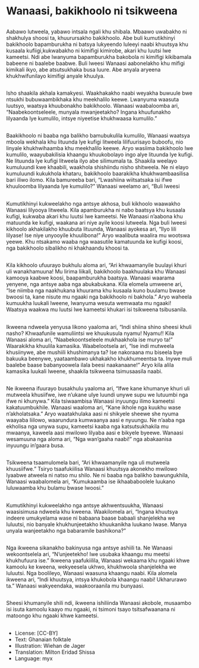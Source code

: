 # Wanaasi, bakikhoolo ni tsikweena

##
Aabawo lutweela, yabawo intsala
ngali khu shibala. Mbaawo
uwabakho ni shakhulya shoosi ta,
khuurursakho bakikhoolo. Abe buli
kumutikhinyi bakikhoolo
bapamburukha ni batsya lukyeendo
luleeyi naabi khuutsya khu kusaala
kufiigi,kukwabakho ni kimifigi
kimirobe, akari khu luutsi lwe
kameetsi. Ndi abe lwanyuma
bapamburukha bakobola ni kimifigi
kikibamala babeene ni baalebe
baabwe.
Buli lweesi Wanaasi aabonelakho
khu mifigi kimikali ikyo, abe
atsutsukhaka busa luure. Abe
anyala aryeena khukhwifunilayo
kimifigi anyale khuulya.

##
Isho shaakila akhala kamakyesi.
Waakhakakho naabi weyakha
buwuule bwe ntsukhi
bubuwaambikhaka khu meekhalilo
keewe. Lwanyuma waasuta luutsyo,
waatsya khuubonakho bakikhoolo.
Wanaasi waabaloomba ari,
“Naabekoontseleele, munyala
mwanjeetakho? Ingana
khuufunakho lilyaanda lye kumulilo,
intsye niyeetise khukhwaasa
kumulilo.”

##

Baakikhoolo ni baaba nga balikho
bamubukulila kumulilo, Wanaasi
waatsya mboola wekhala khu
lituunda lye kufigi litweela
lilifuurisayo buboofu, nio linyale
khukhwihaamba khu meekhalilo
keewe.
Aryo wasiima bakikhoolo lwe
kumulilo, waayubakilisia khaangu
khuukobolayo ingo alye lituunda lye
kufigi.
Ne lituunda lye kufigi litweela ilyo
abe silimumala ta. Shaakila weelayo
kumuluundi kwe khaabili, waakhola
shishiindu nisho shitweela. Ne ni
elayo kumuluundi kukukhola
khataru, bakikhoolo baarakikha
khukhwambaasilisa bari iliwo ilomo.
Kila bamureeba bari, “Lwashiina
wiitsatsaka isi ifwe khuuloomba
lilyaanda lye kumulilo?”
Wanaasi weelamo ari, “Buli lweesi

##
Kumutikhinyi kukweelakho nga
antsye akhosa, buli kikhoolo
waawakho Wanaasi lilyooya
litweela. Kila apamburukha ni nabo
baatsya khu kusaala kufigi,
kukwaba akari khu luutsi lwe
kameetsi.
Ne Wanaasi n’aabona khu
matuunda ke kufigi, waakana ari
niye ayile koosi lutweela.
Nga buli lweesi kikhoolo
akhakilakho khuubuta lituunda,
Wanaasi ayokesa ari, “Ilyo lili
lilyase! Ise niye unyooyile
khuulibona!” Aryo waalibuta waalira
mu wootswa yeewe. Khu ntsakamo
waaba nga waasutile kamatuunda
ke kufigi koosi, nga bakikhoolo
sibalikho ni khakhaandu khoosi ta.

##
Kila kikhoolo ufuurayo bukhulu
aloma ari, “Ari khwaamanyile
buulayi khuri uli wanakhamuuna!
Mu lirima liikali, bakikhoolo
baakhuulaka khu Wanaasi kamooya
kaabwe koosi, baapamburukha
baatsya.
Wanaasi waarama yenyene, nga
antsye aaba nga abukabukana.
Kila elomela umweene ari, “Ise
niimba nga naakhukana khuurama
khu kusaala kuno buulamu bwase
bwoosi ta, kane nisute mu ngaaki
nga bakikhoolo ni bakhola.”
Aryo waheela kumuukha luukali
lweene, lwanyuma wesuta
wemwaata mu ngaaki! Waatsya
waakwa mu luutsi lwe kameetsi
khukari isi tsikweena tsibusanila.

##
Ikweena ndweela yenyusa likono
yaaloma ari, “Indi shiina shino
sheesi khuli nasho? Khwaafunile
wamuliintsi we khuukusula nyamu!
Nyamu!!
Kila Wanaasi aloma ari,
“Naabekoontseleele mukhaakhola
ise muryo ta!” Waarakikha khuulila
kamasika.
Waabelootsela ari, “Ise indi
mutweela khusiinywe, abe mushiili
khushimanya ta? Ise nakoraana mu
biseela bye bakuuka beenywe,
yaataambawo ukhakakho
khukhumeentsa ta. Inywe muli
baalebe baase babanyoowela ilala
beesi naakanaane!”
Aryo kila alila kamasika luukali
lweene, shaakila tsikweena
tsimusaasila naabi.

##
Ne ikweena ifuurayo busakhulu
yaaloma ari, “Ifwe kane khumanye
khuri uli mutweela khusiifwe, iwe
n’ukane ulye luundi unywe supu we
lutuumbi nga ifwe ni khunywa.”
Kila tsiwaambisa Wanaasi inyuungu
ilimo kameetsi kakatuumbukhile.
Wanaasi waaloma ari, “Kane ikhole
nga kuukhu wase n’akholatsaka.”
Aryo waatakhulaka aasi ni shikyele
sheewe she nyuma waayaba liilowo,
waarundura kumwaanya aasi e
nyuungu. Ne n’aaba nga ekholisa
nga unywa supu, kameetsi kaaba
nga katsutsukhakila mu mwaanya,
kaweela aasi mwilowo lilyaba aasi e
bikyele byeewe.
Wanaasi wesamuuna nga aloma ari,
“Nga wan’gaaha naabi!” nga
abakaanisa inyuungu in’gaara busa.

##
Tsikweena tsaamulomela bari, “Ari
khwaamanyile nga uli mutweela
khuusiifwe.”
Tsiryo tsaafukiilisa Wanaasi
khuutsya akonekho mwilowo
lyaabwe atweela ni natso mu shilo.
Ne ni baaba nga balikho
bawungukhila, Wanaasi
waabalomela ari, “Kumukaamba ise
ikhaababoolele luukano
luluwaamba khu bulamu bwase
lwoosi.”

##
Kumutikhinyi kukweelakho nga
antsye akhwentsuukha, Wanaasi
waasisimusa ndweela khu kweena.
Waakilomela ari, “Ingana khuutsya
indeere umukyelama wase ni
babaana baase babaali shanjelekha
we luluutsi, nio banyale
khukhunjeetakho khuukanikha
luukano lwase. Manya unyala
wanjeetakho nga babaramile
bashikona?”

##
Nga ikweena sikanakho bakinyusa
nga antsye ashiili ta.
Ne Wanaasi wekoontselela ari,
“N’unjeetekho! Iwe usubaka
khaangu mu meetsi khukhufuura
ise.”
Ikweena yaafukiilila, Wanaasi
wekaama khu ngaaki khwe kamoolu
ke kweena, wekyeesela ukhwo,
khukhwoola shanjelekha we
luluutsi.
Nga boolileyo, Wanaasi waasuna
khaangu naabi. Kila alomela
ikweena ari, “Indi khuutsya, intsya
khukobola khaangu naabi!
Ukharurawo ta.” Wanaasi
wakyeendaka, waakooraanila mu
bunyaasi.

##
Sheesi khumanyile shili ndi,
ikweena ishiliinda Wanaasi akobole,
musaambo isi isuta kamoolu kaayo
mu ngaaki, ni tsimoni tsayo
tsitsafwaanana ni matoongo khu
ngaaki khwe kameetsi.

##
* License: [CC-BY]
* Text: Ghanaian folktale
* Illustration: Wiehan de Jager
* Translation: Milton Eridad Shissa
* Language: myx
